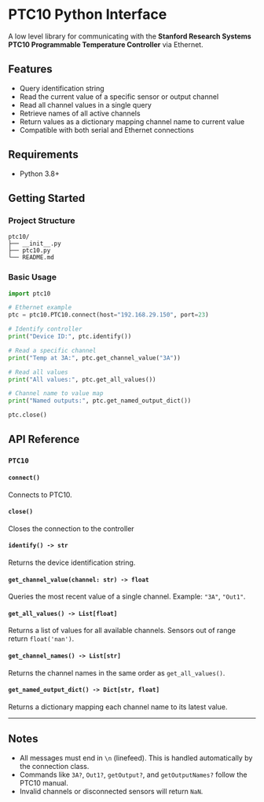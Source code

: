 # PTC10 Python Interface

A low level library for communicating with the **Stanford Research Systems PTC10 Programmable Temperature Controller** via Ethernet.

## Features

- Query identification string
- Read the current value of a specific sensor or output channel
- Read all channel values in a single query
- Retrieve names of all active channels
- Return values as a dictionary mapping channel name to current value
- Compatible with both serial and Ethernet connections

## Requirements

- Python 3.8+

## Getting Started

### Project Structure

```
ptc10/
├── __init__.py
├── ptc10.py
└── README.md
```

### Basic Usage

```python
import ptc10

# Ethernet example
ptc = ptc10.PTC10.connect(host="192.168.29.150", port=23)

# Identify controller
print("Device ID:", ptc.identify())

# Read a specific channel
print("Temp at 3A:", ptc.get_channel_value("3A"))

# Read all values
print("All values:", ptc.get_all_values())

# Channel name to value map
print("Named outputs:", ptc.get_named_output_dict())

ptc.close()
```

## API Reference

### `PTC10`

#### `connect()`
Connects to PTC10.

#### `close()`
Closes the connection to the controller

#### `identify() -> str`
Returns the device identification string.

#### `get_channel_value(channel: str) -> float`
Queries the most recent value of a single channel. Example: `"3A"`, `"Out1"`.

#### `get_all_values() -> List[float]`
Returns a list of values for all available channels. Sensors out of range return `float('nan')`.

#### `get_channel_names() -> List[str]`
Returns the channel names in the same order as `get_all_values()`.

#### `get_named_output_dict() -> Dict[str, float]`
Returns a dictionary mapping each channel name to its latest value.

---

## Notes

- All messages must end in `\n` (linefeed). This is handled automatically by the connection class.
- Commands like `3A?`, `Out1?`, `getOutput?`, and `getOutputNames?` follow the PTC10 manual.
- Invalid channels or disconnected sensors will return `NaN`.
